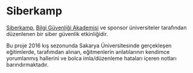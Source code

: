 # Siberkamp
[Siberkamp](http://www.siberkamp.org/), [Bilgi Güvenliği Akademisi](http://www.bga.com.tr/) ve sponsor üniversiteler tarafından düzenlenen bir siber güvenlik etkinliğidir.

Bu proje 2016 kış sezonunda Sakarya Üniversitesinde gerçekleşen eğitimlerde, tarafımdan alınan, eğitmenlerin anlatılarının kendimce yorumlanmış hallerini ve bolca imla/düzenleme hataları içeren notları barındırmaktadır.
